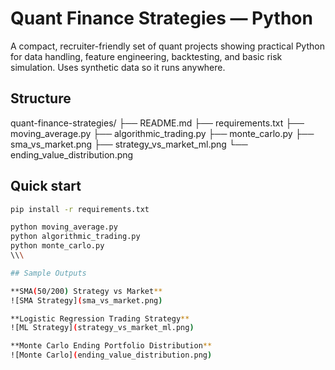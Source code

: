 # Quant Finance Strategies — Python

A compact, recruiter-friendly set of quant projects showing practical Python for data handling, feature engineering, backtesting, and basic risk simulation. Uses synthetic data so it runs anywhere.

## Structure
quant-finance-strategies/
├── README.md
├── requirements.txt
├── moving_average.py
├── algorithmic_trading.py
├── monte_carlo.py
├── sma_vs_market.png
├── strategy_vs_market_ml.png
└── ending_value_distribution.png

## Quick start
```bash
pip install -r requirements.txt

python moving_average.py
python algorithmic_trading.py
python monte_carlo.py
\\\

## Sample Outputs

**SMA(50/200) Strategy vs Market**  
![SMA Strategy](sma_vs_market.png)

**Logistic Regression Trading Strategy**  
![ML Strategy](strategy_vs_market_ml.png)

**Monte Carlo Ending Portfolio Distribution**  
![Monte Carlo](ending_value_distribution.png)

